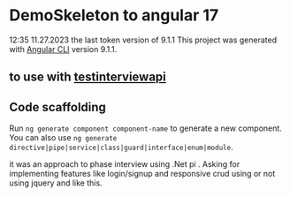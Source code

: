 # DemoSkeleton to angular 17 

12:35 11.27.2023 the last token version of 9.1.1
This project was generated with [Angular CLI](https://github.com/angular/angular-cli) version 9.1.1. 


## to use with [testinterviewapi](https://github.com/sajibgoswami11/testinterviewapi) 

## Code scaffolding

Run `ng generate component component-name` to generate a new component. You can also use `ng generate directive|pipe|service|class|guard|interface|enum|module`.

it was an approach to phase interview using .Net pi . Asking for implementing features like login/signup and responsive crud using or not using jquery and like this.
